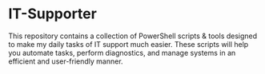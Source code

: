 # IT-Supporter
This repository contains a collection of PowerShell scripts &amp; tools designed to make my daily tasks of IT support much easier. These scripts will help you automate tasks, perform diagnostics, and manage systems in an efficient and user-friendly manner.
